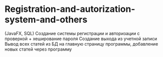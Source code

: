 # Registration-and-autorization-system-and-others
(JavaFX, SQL)
Создание системы регистрации и авторизации с проверкой + хеширование пароля 
Создание выхода из учетной записи
Вывод всех статей из БД на главную страницу программы, добавление новых статей через программу
